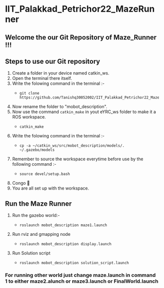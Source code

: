 # IIT_Palakkad_Petrichor22_MazeRunner

## Welcome the our Git Repository of Maze_Runner !!!

## Steps to use our Git repository
1. Create a folder in your device named catkin_ws.
2. Open the terminal there itself.
3. Write the folowing command in the terminal :- 
	*	~~~
		git clone https://github.com/Tanishq30052002/IIT_Palakkad_Petrichor22_MazeRunner.git
		~~~
4. Now rename the folder to "mobot_description".
5. Now use the command `catkin_make` in yout eYRC_ws folder to make it a ROS workspace.
	*	~~~
		catkin_make
		~~~
6. Write the folowing command in the terminal :- 
	*	~~~
		cp -a ~/catkin_ws/src/mobot_description/models/. ~/.gazebo/models
		~~~
6. Remember to source the workspace everytime before use by the following command :- 
	*	~~~
		source devel/setup.bash
		~~~
7. Congo :partying_face:
8. You are all set up with the workspace.

## Run the Maze Runner
1. Run the gazebo world:-
	*	~~~
		roslaunch mobot_description maze1.launch
		~~~
2. Run rviz and gmapping node	
 	*	~~~
		roslaunch mobot_description display.launch
		~~~
3. Run Solution script
	*	~~~
		roslaunch mobot_description solution_script.launch
		~~~
		
		
### For running other world just change maze.launch in command 1 to either maze2.alunch or maze3.launch or FinalWorld.launch
